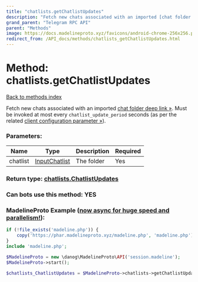```yaml
---
title: "chatlists.getChatlistUpdates"
description: "Fetch new chats associated with an imported [chat folder deep link »](https://core.telegram.org/api/links#chat-folder-links). Must be invoked at most every `chatlist_update_period` seconds (as per the related [client configuration parameter »](https://core.telegram.org/api/config#chatlist-update-period))."
grand_parent: "Telegram RPC API"
parent: "Methods"
image: https://docs.madelineproto.xyz/favicons/android-chrome-256x256.png
redirect_from: /API_docs/methods/chatlists_getChatlistUpdates.html
---
```

# Method: chatlists.getChatlistUpdates
[Back to methods index](index.html)



Fetch new chats associated with an imported [chat folder deep link »](https://core.telegram.org/api/links#chat-folder-links). Must be invoked at most every `chatlist_update_period` seconds (as per the related [client configuration parameter »](https://core.telegram.org/api/config#chatlist-update-period)).

### Parameters:

| Name     |    Type       | Description | Required |
|----------|---------------|-------------|----------|
|chatlist|[InputChatlist](/API_docs/types/InputChatlist.html) | The folder | Yes|


### Return type: [chatlists.ChatlistUpdates](/API_docs/types/chatlists.ChatlistUpdates.html)

### Can bots use this method: **YES**


### MadelineProto Example ([now async for huge speed and parallelism!](https://docs.madelineproto.xyz/docs/ASYNC.html)):


```php
if (!file_exists('madeline.php')) {
    copy('https://phar.madelineproto.xyz/madeline.php', 'madeline.php');
}
include 'madeline.php';

$MadelineProto = new \danog\MadelineProto\API('session.madeline');
$MadelineProto->start();

$chatlists_ChatlistUpdates = $MadelineProto->chatlists->getChatlistUpdates(chatlist: $InputChatlist, );
```

